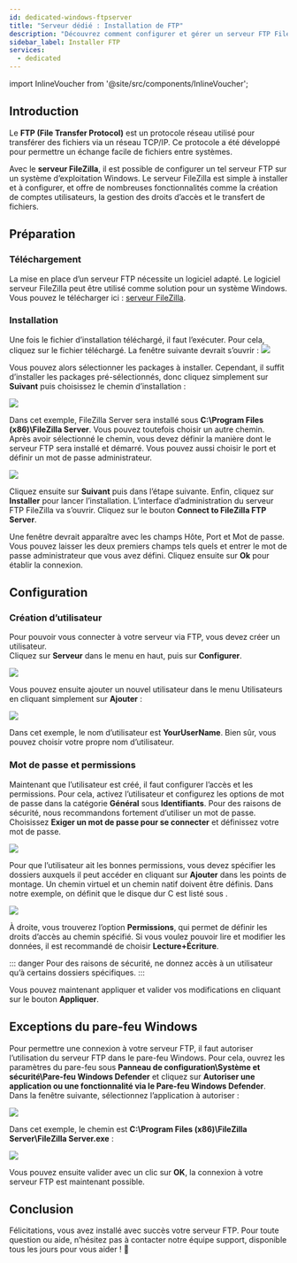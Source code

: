 ```yaml
---
id: dedicated-windows-ftpserver
title: "Serveur dédié : Installation de FTP"
description: "Découvrez comment configurer et gérer un serveur FTP FileZilla sous Windows pour des transferts de fichiers sécurisés et un contrôle d’accès utilisateur → En savoir plus maintenant"
sidebar_label: Installer FTP
services:
  - dedicated
---
```


import InlineVoucher from '@site/src/components/InlineVoucher';

## Introduction

Le **FTP (File Transfer Protocol)** est un protocole réseau utilisé pour transférer des fichiers via un réseau TCP/IP. Ce protocole a été développé pour permettre un échange facile de fichiers entre systèmes.

Avec le **serveur FileZilla**, il est possible de configurer un tel serveur FTP sur un système d’exploitation Windows. Le serveur FileZilla est simple à installer et à configurer, et offre de nombreuses fonctionnalités comme la création de comptes utilisateurs, la gestion des droits d’accès et le transfert de fichiers.

<InlineVoucher />

## Préparation

### Téléchargement

La mise en place d’un serveur FTP nécessite un logiciel adapté. Le logiciel serveur FileZilla peut être utilisé comme solution pour un système Windows. Vous pouvez le télécharger ici : [serveur FileZilla](https://filezilla-project.org/download.php?type=server).



### Installation

Une fois le fichier d’installation téléchargé, il faut l’exécuter. Pour cela, cliquez sur le fichier téléchargé. La fenêtre suivante devrait s’ouvrir : ![](https://screensaver01.zap-hosting.com/index.php/s/a2DEpaR5jD28X23/preview)



Vous pouvez alors sélectionner les packages à installer. Cependant, il suffit d’installer les packages pré-sélectionnés, donc cliquez simplement sur **Suivant** puis choisissez le chemin d’installation :

![](https://screensaver01.zap-hosting.com/index.php/s/cN7K9Cte9tXFrF2/preview)

Dans cet exemple, FileZilla Server sera installé sous **C:\Program Files (x86)\FileZilla Server**. Vous pouvez toutefois choisir un autre chemin. Après avoir sélectionné le chemin, vous devez définir la manière dont le serveur FTP sera installé et démarré. Vous pouvez aussi choisir le port et définir un mot de passe administrateur.



![](https://screensaver01.zap-hosting.com/index.php/s/WopFXcW3teFAyJK/preview)

Cliquez ensuite sur **Suivant** puis dans l’étape suivante. Enfin, cliquez sur **Installer** pour lancer l’installation. L’interface d’administration du serveur FTP FileZilla va s’ouvrir. Cliquez sur le bouton **Connect to FileZilla FTP Server**.

Une fenêtre devrait apparaître avec les champs Hôte, Port et Mot de passe. Vous pouvez laisser les deux premiers champs tels quels et entrer le mot de passe administrateur que vous avez défini. Cliquez ensuite sur **Ok** pour établir la connexion.



## Configuration

### Création d’utilisateur

Pour pouvoir vous connecter à votre serveur via FTP, vous devez créer un utilisateur.  
Cliquez sur **Serveur** dans le menu en haut, puis sur **Configurer**.

![](https://screensaver01.zap-hosting.com/index.php/s/C5WLC8Lp8CjTjQg/preview)

Vous pouvez ensuite ajouter un nouvel utilisateur dans le menu Utilisateurs en cliquant simplement sur **Ajouter** :

![](https://screensaver01.zap-hosting.com/index.php/s/dbCS5yJfwqry8Dq/preview)

Dans cet exemple, le nom d’utilisateur est **YourUserName**. Bien sûr, vous pouvez choisir votre propre nom d’utilisateur.



### Mot de passe et permissions

Maintenant que l’utilisateur est créé, il faut configurer l’accès et les permissions. Pour cela, activez l’utilisateur et configurez les options de mot de passe dans la catégorie **Général** sous **Identifiants**. Pour des raisons de sécurité, nous recommandons fortement d’utiliser un mot de passe. Choisissez **Exiger un mot de passe pour se connecter** et définissez votre mot de passe.

![](https://screensaver01.zap-hosting.com/index.php/s/z78wpcFbYEAJYeB/preview)

Pour que l’utilisateur ait les bonnes permissions, vous devez spécifier les dossiers auxquels il peut accéder en cliquant sur **Ajouter** dans les points de montage. Un chemin virtuel et un chemin natif doivent être définis. Dans notre exemple, on définit que le disque dur C est listé sous \.

![](https://screensaver01.zap-hosting.com/index.php/s/iqQrjGByHpkBcJF/preview)

À droite, vous trouverez l’option **Permissions**, qui permet de définir les droits d’accès au chemin spécifié. Si vous voulez pouvoir lire et modifier les données, il est recommandé de choisir **Lecture+Écriture**.

::: danger
Pour des raisons de sécurité, ne donnez accès à un utilisateur qu’à certains dossiers spécifiques.
:::

Vous pouvez maintenant appliquer et valider vos modifications en cliquant sur le bouton **Appliquer**.



## Exceptions du pare-feu Windows

Pour permettre une connexion à votre serveur FTP, il faut autoriser l’utilisation du serveur FTP dans le pare-feu Windows. Pour cela, ouvrez les paramètres du pare-feu sous **Panneau de configuration\Système et sécurité\Pare-feu Windows Defender** et cliquez sur **Autoriser une application ou une fonctionnalité via le Pare-feu Windows Defender**.  
Dans la fenêtre suivante, sélectionnez l’application à autoriser :

![](https://screensaver01.zap-hosting.com/index.php/s/xHwQzCKokHTn424/preview)

Dans cet exemple, le chemin est **C:\Program Files (x86)\FileZilla Server\FileZilla Server.exe** :

![](https://screensaver01.zap-hosting.com/index.php/s/Laz3HFb7GrLBY9w/preview)

Vous pouvez ensuite valider avec un clic sur **OK**, la connexion à votre serveur FTP est maintenant possible.





## Conclusion

Félicitations, vous avez installé avec succès votre serveur FTP. Pour toute question ou aide, n’hésitez pas à contacter notre équipe support, disponible tous les jours pour vous aider ! 🙂

<InlineVoucher />